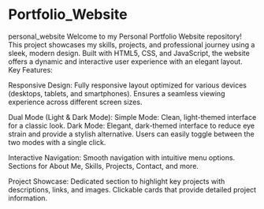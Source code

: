 # Portfolio_Website
personal_website
Welcome to my Personal Portfolio Website repository! This project showcases my skills, projects, and professional journey using a sleek, modern design. Built with HTML5, CSS, and JavaScript, the website offers a dynamic and interactive user experience with an elegant layout.
Key Features:

  Responsive Design:
        Fully responsive layout optimized for various devices (desktops, tablets, and smartphones).
        Ensures a seamless viewing experience across different screen sizes.

  Dual Mode (Light & Dark Mode):
        Simple Mode: Clean, light-themed interface for a classic look.
        Dark Mode: Elegant, dark-themed interface to reduce eye strain and provide a stylish alternative.
        Users can easily toggle between the two modes with a single click.

  Interactive Navigation:
        Smooth navigation with intuitive menu options.
        Sections for About Me, Skills, Projects, Contact, and more.

  Project Showcase:
        Dedicated section to highlight key projects with descriptions, links, and images.
        Clickable cards that provide detailed project information.
